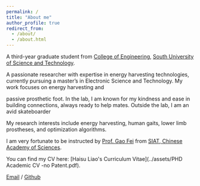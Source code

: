 ```yaml
---
permalink: /
title: "About me"
author_profile: true
redirect_from: 
  - /about/
  - /about.html
---
```



A third-year graduate student from [College of Engineering](https://coe.sustech.edu.cn/), [South University of Science and Technology](https://www.sustech.edu.cn/). 

A passionate researcher with expertise in energy harvesting technologies, currently pursuing a master’s in Electronic Science and Technology. My work focuses on energy harvesting and 

passive prosthetic foot. In the lab, I am known for my kindness and ease in building connections, always ready to help mates. Outside the lab, I am an avid skateboarder

My research interests include energy harvesting, human gaits, lower limb prostheses, and optimization algorithms.

I am very fortunate to be instructed by [Prof. Gao Fei](https://people.ucas.edu.cn/~GAOFEI2/) from [ SIAT, Chinese Academy of Sciences](https://www.siat.ac.cn//). 

You can find my CV here: [Haisu Liao's Curriculum Vitae](../assets/PHD Academic CV -no Patent.pdf).

[Email](hs.liao@siat.ac.cn) / [Github](https://liaohaisu.github.io/Liao-haisu.github.io/) 
